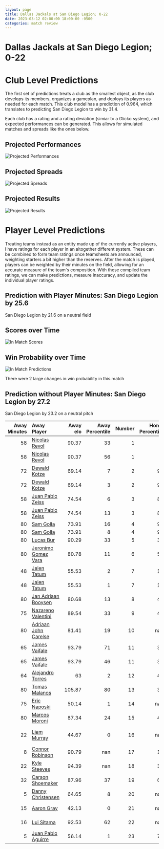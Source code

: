 ```yaml
---  
layout: page  
title: Dallas Jackals at San Diego Legion; 0-22  
date: 2023-03-12 02:00:00 18:00:00 -0500  
categories: match review  
---
```

# Dallas Jackals at San Diego Legion; 0-22

# Club Level Predictions


The first set of predictions treats a club as the smallest object, as the club develops its members, organizes a gameplan, and deploys its players as needed for each match. This club model has a prediction of 0.964, which translates to predicting San Diego Legion to win by 31.4.

Each club has a rating and a rating deviation (simiar to a Glicko system), and expected performances can be generated. This allows for simulated matches and spreads like the ones below.
## Projected Performances


![Projected Performances](plots/performances_2023-03-12-SanDiegoLegion-DallasJackals.png)
## Projected Spreads


![Projected Spreads](plots/spreads_2023-03-12-SanDiegoLegion-DallasJackals.png)
## Projected Results


![Projected Results](plots/resultbar_2023-03-12-SanDiegoLegion-DallasJackals.png)
# Player Level Predictions


Treating teams instead as an entity made up of the currently active players, I have ratings for each player in an altogether different system. These can be combined to form team ratings once teamsheets are announced, weighting starters a bit higher than the reserves. After the match is played, players can be weighted by their minutes on the field, allowing for an accurate measure of the team's composition. With these compiled team ratings, we can make predictions, measure inaccuracy, and update the individual player ratings.
## Prediction with Player Minutes: San Diego Legion by 25.6


San Diego Legion by 21.6 on a neutral field
## Scores over Time


![In Match Scores](plots/recap_scores_2023-03-12-SanDiegoLegion-DallasJackals.png)
## Win Probability over Time


![In Match Predictions](plots/recap_prob_2023-03-12-SanDiegoLegion-DallasJackals.png)

There were 2 large changes in win probability in this match
## Prediction without Player Minutes: San Diego Legion by 27.2


San Diego Legion by 23.2 on a neutral pitch



|   Away Minutes | Away Player                                                            |   Away elo |   Away Percentile |   Number |   Home Percentile |   Home elo | Home Player                                                                  |   Home Minutes |
|---------------:|:-----------------------------------------------------------------------|-----------:|------------------:|---------:|------------------:|-----------:|:-----------------------------------------------------------------------------|---------------:|
|             58 | [Nicolas Revol](..//playerfiles//NicolasRevol_cleaned.md)              |      90.37 |                33 |        1 |                 1 |      60.66 | [Faka'osi Pifeleti](..//playerfiles//Faka'osiPifeleti_cleaned.md)            |             64 |
|             58 | [Nicolas Revol](..//playerfiles//NicolasRevol_cleaned.md)              |      90.37 |                56 |        1 |                 1 |      60.66 | [Faka'osi Pifeleti](..//playerfiles//Faka'osiPifeleti_cleaned.md)            |             64 |
|             72 | [Dewald Kotze](..//playerfiles//DewaldKotze_cleaned.md)                |      69.14 |                 7 |        2 |                91 |     112.19 | [Sama Malolo](..//playerfiles//SamaMalolo_cleaned.md)                        |             68 |
|             72 | [Dewald Kotze](..//playerfiles//DewaldKotze_cleaned.md)                |      69.14 |                 3 |        2 |                91 |     112.19 | [Sama Malolo](..//playerfiles//SamaMalolo_cleaned.md)                        |             68 |
|             58 | [Juan Pablo Zeiss](..//playerfiles//JuanPabloZeiss_cleaned.md)         |      74.54 |                 6 |        3 |                86 |     108.43 | [Nathan Sylvia](..//playerfiles//NathanSylvia_cleaned.md)                    |             49 |
|             58 | [Juan Pablo Zeiss](..//playerfiles//JuanPabloZeiss_cleaned.md)         |      74.54 |                13 |        3 |                86 |     108.43 | [Nathan Sylvia](..//playerfiles//NathanSylvia_cleaned.md)                    |             49 |
|             80 | [Sam Golla](..//playerfiles//SamGolla_cleaned.md)                      |      73.91 |                16 |        4 |                92 |     117.37 | [Ben Grant](..//playerfiles//BenGrant_cleaned.md)                            |             80 |
|             80 | [Sam Golla](..//playerfiles//SamGolla_cleaned.md)                      |      73.91 |                 8 |        4 |                92 |     117.37 | [Ben Grant](..//playerfiles//BenGrant_cleaned.md)                            |             80 |
|             80 | [Lucas Bur](..//playerfiles//LucasBur_cleaned.md)                      |      90.29 |                33 |        5 |                36 |      90.98 | [Isaac Ross](..//playerfiles//IsaacRoss_cleaned.md)                          |             61 |
|             80 | [Jeronimo Gomez Vara](..//playerfiles//JeronimoGomezVara_cleaned.md)   |      80.78 |                11 |        6 |                56 |      93.82 | [Dan Pryor](..//playerfiles//DanPryor_cleaned.md)                            |             80 |
|             48 | [Jalen Tatum](..//playerfiles//JalenTatum_cleaned.md)                  |      55.53 |                 2 |        7 |                11 |      80.81 | [Christian Poidevin](..//playerfiles//ChristianPoidevin_cleaned.md)          |             72 |
|             48 | [Jalen Tatum](..//playerfiles//JalenTatum_cleaned.md)                  |      55.53 |                 1 |        7 |                11 |      80.81 | [Christian Poidevin](..//playerfiles//ChristianPoidevin_cleaned.md)          |             72 |
|             80 | [Jan Adriaan Booysen](..//playerfiles//JanAdriaanBooysen_cleaned.md)   |      80.68 |                13 |        8 |                46 |      94.51 | [Tupou Afungia](..//playerfiles//TupouAfungia_cleaned.md)                    |             58 |
|             75 | [Nazareno Valentini](..//playerfiles//NazarenoValentini_cleaned.md)    |      89.54 |                33 |        9 |                40 |      91.23 | [Richard Judd](..//playerfiles//RichardJudd_cleaned.md)                      |             68 |
|             80 | [Adriaan John Carelse](..//playerfiles//AdriaanJohnCarelse_cleaned.md) |      81.41 |                19 |       10 |               nan |      91.34 | [Will Hooley](..//playerfiles//WillHooley_cleaned.md)                        |             80 |
|             65 | [James Vaifale](..//playerfiles//JamesVaifale_cleaned.md)              |      93.79 |                71 |       11 |                39 |      91.61 | [Tomas Aoake](..//playerfiles//TomasAoake_cleaned.md)                        |             80 |
|             65 | [James Vaifale](..//playerfiles//JamesVaifale_cleaned.md)              |      93.79 |                46 |       11 |                39 |      91.61 | [Tomas Aoake](..//playerfiles//TomasAoake_cleaned.md)                        |             80 |
|             64 | [Alejandro Torres](..//playerfiles//AlejandroTorres_cleaned.md)        |      63    |                 2 |       12 |                42 |      92.83 | [Ma'a Nonu](..//playerfiles//Ma'aNonu_cleaned.md)                            |             58 |
|             80 | [Tomas Malanos](..//playerfiles//TomasMalanos_cleaned.md)              |     105.87 |                80 |       13 |                39 |      91.61 | [Marcel Brache](..//playerfiles//MarcelBrache_cleaned.md)                    |             80 |
|             75 | [Eric Naposki](..//playerfiles//EricNaposki_cleaned.md)                |      50.14 |                 1 |       14 |               nan |      93.78 | [Ryan Matyas](..//playerfiles//RyanMatyas_cleaned.md)                        |             80 |
|             80 | [Marcos Moroni](..//playerfiles//MarcosMoroni_cleaned.md)              |      87.34 |                24 |       15 |                43 |      91.61 | [Mike Te'o](..//playerfiles//MikeTe'o_cleaned.md)                            |             80 |
|             22 | [Liam Murray](..//playerfiles//LiamMurray_cleaned.md)                  |      44.67 |                 0 |       16 |               nan |      93.57 | [Djustice Sears-Duru](..//playerfiles//DjusticeSears-Duru_cleaned.md)        |             16 |
|              8 | [Connor Robinson](..//playerfiles//ConnorRobinson_cleaned.md)          |      90.79 |               nan |       17 |                10 |      82.41 | [Sean McNulty](..//playerfiles//SeanMcNulty_cleaned.md)                      |             12 |
|             22 | [Kyle Steeves](..//playerfiles//KyleSteeves_cleaned.md)                |      94.39 |               nan |       18 |                32 |      90.21 | [Chris Baumann](..//playerfiles//ChrisBaumann_cleaned.md)                    |             31 |
|             32 | [Carson Shoemaker](..//playerfiles//CarsonShoemaker_cleaned.md)        |      87.96 |                37 |       19 |                60 |      99.04 | [Jale Railala Vakaloloma](..//playerfiles//JaleRailalaVakaloloma_cleaned.md) |             19 |
|              5 | [Danny Christensen](..//playerfiles//DannyChristensen_cleaned.md)      |      64.65 |                 8 |       20 |               nan |      95.24 | [Malakai Latu](..//playerfiles//MalakaiLatu_cleaned.md)                      |              8 |
|             15 | [Aaron Gray](..//playerfiles//AaronGray_cleaned.md)                    |      42.13 |                 0 |       21 |               nan |      95    | [David Tameilau](..//playerfiles//DavidTameilau_cleaned.md)                  |             22 |
|             16 | [Lui Sitama](..//playerfiles//LuiSitama_cleaned.md)                    |      92.53 |                62 |       22 |               nan |      95.38 | [Jason Higgins](..//playerfiles//JasonHiggins_cleaned.md)                    |             12 |
|              5 | [Juan Pablo Aguirre](..//playerfiles//JuanPabloAguirre_cleaned.md)     |      56.14 |                 1 |       23 |                76 |     103.9  | [Tiaan Loots](..//playerfiles//TiaanLoots_cleaned.md)                        |             22 |

